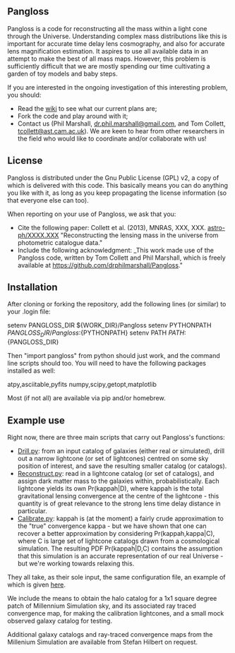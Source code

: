 Pangloss
--------

Pangloss is a code for reconstructing all the mass within a light cone
through the Universe.  Understanding complex mass distributions like
this is important for accurate time delay lens cosmography, and also for
accurate lens magnification estimation. It aspires to use all available
data in an  attempt to make the best of all mass maps. However, this
problem is sufficiently difficult that we are mostly spending our time
cultivating a garden of toy models and baby steps.

If you are interested in the ongoing investigation of this interesting
problem, you should:
* Read the [wiki](https://github.com/drphilmarshall/Pangloss/wiki) 
to see what our current plans are;
* Fork the code and play around with it;
* Contact us (Phil Marshall, dr.phil.marshall@gmail.com, and Tom
Collett, tcollett@ast.cam.ac.uk). We are keen to hear from other
researchers in the field who would like to coordinate and/or collaborate
with us!

License
-------

Pangloss is distributed under the Gnu Public License (GPL) v2, a copy of
which is delivered with this code. This basically means you can do
anything you like with it, as long as you keep propagating the license
information (so that everyone else can too).

When reporting on your use of Pangloss, we ask that you:
* Cite the following paper:
Collett et al. (2013), MNRAS, XXX, XXX. [astro-ph/XXXX.XXX](http://arxiv.org/abs/XXXX.XXX)
"Reconstructing the lensing mass in the universe from photometric catalogue data."
* Include the following acknowledgment:
_This work made use of the Pangloss code, written by Tom Collett and
Phil Marshall, which is freely available at 
https://github.com/drphilmarshall/Pangloss."

Installation
------------

After cloning or forking the repository, 
add the following lines (or similar) to your .login file:

  setenv PANGLOSS_DIR ${WORK_DIR}/Pangloss
  setenv PYTHONPATH ${PANGLOSS_DIR}/Pangloss:${PYTHONPATH}
  setenv PATH ${PATH}:${PANGLOSS_DIR}

Then "import pangloss" from python should just work, and the command
line scripts should too. You will need to have the following packages
installed as well:

  atpy,asciitable,pyfits
  numpy,scipy,getopt,matplotlib

Most (if not all) are available via pip and/or homebrew.

Example use
-----------

Right now, there are three main scripts that carry out Pangloss's
functions:

* [Drill.py](https://github.com/drphilmarshall/Pangloss/blob/master/Drill.py): 
from an input catalog of galaxies (either real or
simulated), drill out a narrow lightcone (or set of lightcones) centred
on some sky position of interest, and save the resulting smaller
catalog (or catalogs).
* [Reconstruct.py](https://github.com/drphilmarshall/Pangloss/blob/master/Reconstruct.py):
read in a lightcone catalog (or set of catalogs), and
assign dark matter mass to the galaxies within, probabilistically. Each
lightcone yields its own Pr(kappah|D), where kappah is the total
gravitational lensing convergence at the centre of the lightcone - this
quantity is of great relevance to the strong lens time delay distance in
particular.
* [Calibrate.py](https://github.com/drphilmarshall/Pangloss/blob/master/Calibrate.py):
 kappah is (at the moment) a fairly crude approximation
to the "true" convergence kappa - but we have shown that one can recover
a better approximation by considering Pr(kappah,kappa|C), where C is
large set of lightcone catalogs drawn from a cosmological simulation.
The resulting PDF Pr(kappah|D,C) contains the assumption that this
simulation is an accurate representation of our real Universe - but
we're working towards relaxing this.

They all take, as their sole input, the same configuration file, an
example of which is given
[here](https://github.com/drphilmarshall/Pangloss/blob/master/pangloss/example_catalog.txt).

We include the means to obtain the halo catalog for a 
1x1 square degree patch of Millennium Simulation sky, and its
associated ray traced convergence map, for making the calibration
lightcones, and a small mock observed galaxy catalog for testing.

Additional galaxy catalogs and ray-traced convergence maps from the
Millenium Simulation are available from Stefan Hilbert on request.

